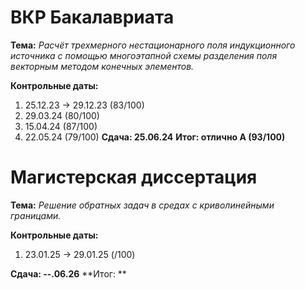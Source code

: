 # ВКР Бакалавриата

**Тема:** *Расчёт трехмерного нестационарного поля индукционного источника с помощью многоэтапной схемы разделения поля векторным методом конечных элементов.*

**Контрольные даты:**
1. 25.12.23 -> 29.12.23 (83/100)
2. 29.03.24 (80/100)
3. 15.04.24 (87/100)
4. 22.05.24 (79/100)
**Сдача: 25.06.24**
**Итог: отлично A (93/100)**

# Магистерская диссертация

**Тема:** *Решение обратных задач в средах с криволинейными границами.*

**Контрольные даты:**
1. 23.01.25 -> 29.01.25 (/100)

**Сдача: --.06.26**
**Итог: **
